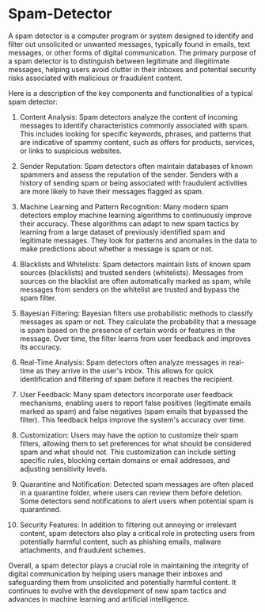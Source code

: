 # Spam-Detector 

A spam detector is a computer program or system designed to identify and filter out unsolicited or unwanted messages, typically found in emails, text messages, or other forms of digital communication. The primary purpose of a spam detector is to distinguish between legitimate and illegitimate messages, helping users avoid clutter in their inboxes and potential security risks associated with malicious or fraudulent content.

Here is a description of the key components and functionalities of a typical spam detector:

1. Content Analysis: Spam detectors analyze the content of incoming messages to identify characteristics commonly associated with spam. This includes looking for specific keywords, phrases, and patterns that are indicative of spammy content, such as offers for products, services, or links to suspicious websites.

2. Sender Reputation: Spam detectors often maintain databases of known spammers and assess the reputation of the sender. Senders with a history of sending spam or being associated with fraudulent activities are more likely to have their messages flagged as spam.

3. Machine Learning and Pattern Recognition: Many modern spam detectors employ machine learning algorithms to continuously improve their accuracy. These algorithms can adapt to new spam tactics by learning from a large dataset of previously identified spam and legitimate messages. They look for patterns and anomalies in the data to make predictions about whether a message is spam or not.

4. Blacklists and Whitelists: Spam detectors maintain lists of known spam sources (blacklists) and trusted senders (whitelists). Messages from sources on the blacklist are often automatically marked as spam, while messages from senders on the whitelist are trusted and bypass the spam filter.

5. Bayesian Filtering: Bayesian filters use probabilistic methods to classify messages as spam or not. They calculate the probability that a message is spam based on the presence of certain words or features in the message. Over time, the filter learns from user feedback and improves its accuracy.

6. Real-Time Analysis: Spam detectors often analyze messages in real-time as they arrive in the user's inbox. This allows for quick identification and filtering of spam before it reaches the recipient.

7. User Feedback: Many spam detectors incorporate user feedback mechanisms, enabling users to report false positives (legitimate emails marked as spam) and false negatives (spam emails that bypassed the filter). This feedback helps improve the system's accuracy over time.

8. Customization: Users may have the option to customize their spam filters, allowing them to set preferences for what should be considered spam and what should not. This customization can include setting specific rules, blocking certain domains or email addresses, and adjusting sensitivity levels.

9. Quarantine and Notification: Detected spam messages are often placed in a quarantine folder, where users can review them before deletion. Some detectors send notifications to alert users when potential spam is quarantined.

10. Security Features: In addition to filtering out annoying or irrelevant content, spam detectors also play a critical role in protecting users from potentially harmful content, such as phishing emails, malware attachments, and fraudulent schemes.

Overall, a spam detector plays a crucial role in maintaining the integrity of digital communication by helping users manage their inboxes and safeguarding them from unsolicited and potentially harmful content. It continues to evolve with the development of new spam tactics and advances in machine learning and artificial intelligence.   
